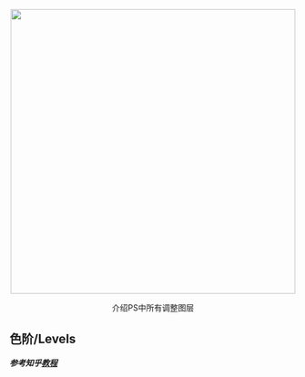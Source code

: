 <p align='center'><img width='500' src='../Pictures/调整图层.png'></img></p>
<p align='center'>介绍PS中所有调整图层</p>

## 色阶/Levels

***参考知乎[教程](https://zhuanlan.zhihu.com/p/112797595)***
